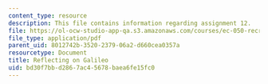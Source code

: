 ```yaml
---
content_type: resource
description: This file contains information regarding assignment 12.
file: https://ol-ocw-studio-app-qa.s3.amazonaws.com/courses/ec-050-recreate-experiments-from-history-inform-the-future-from-the-past-galileo-january-iap-2010/bd30f7bbd2867ac45678baea6fe15fc0_MITEC_050IAP10_assn12.pdf
file_type: application/pdf
parent_uid: 8012742b-3520-2379-06a2-d660cea0357a
resourcetype: Document
title: Reflecting on Galileo
uid: bd30f7bb-d286-7ac4-5678-baea6fe15fc0
---
```

